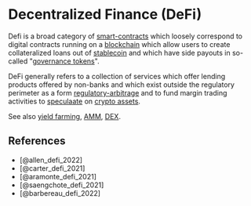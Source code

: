 # Decentralized Finance (DeFi)
Defi is a broad category of [smart-contracts](smart-contracts.md) which loosely correspond to digital contracts running on a [blockchain](blockchain.md) which allow users to create collateralized loans out of [stablecoin](stablecoin.md) and which have side payouts in so-called "[governance tokens](governance-token.md)".

DeFi generally refers to a collection of services which offer lending products offered by non-banks and which exist outside the regulatory perimeter as a form [regulatory-arbitrage](regulatory-arbitrage.md) and to fund margin trading activities to [speculaate](speculation.md) on [crypto assets](cryptoasset.md).

See also [yield farming](yield-farming.md), [AMM](amm.md), [DEX](dex.md).

## References
* [@allen_defi_2022]
* [@carter_defi_2021]
* [@aramonte_defi_2021]
* [@saengchote_defi_2021]
* [@barbereau_defi_2022]